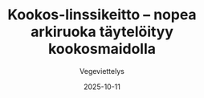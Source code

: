 ---
title: "Kookos-linssikeitto – nopea arkiruoka täytelöityy kookosmaidolla"
image: "https://vegaanibotti.lauravuo.me/2025/10/2025-10-11_small.png"
date: 2025-10-11
receipt_url: "https://vegeviettelys.fi/linssikeitto-nopea-arkiruoka/"
author: "Vegeviettelys"
---